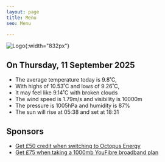 ```yaml
---
layout: page
title: Menu
seo: Menu

---
```


![Logo](/images/logo.jpg){:width="832px"}

<!-- weather_marker starts -->
## On Thursday, 11 September 2025

- The average temperature today is 9.8˚C,
- With highs of 10.53˚C and lows of 9.26˚C,
- It may feel like 9.14˚C with broken clouds
- The wind speed is 1.79m/s and visibility is 10000m
- The pressure is 1005hPa and humidity is 87%
- The sun will rise at 05:38 and set at 18:31

<!-- weather_marker ends -->

## Sponsors

- [Get £50 credit when switching to Octopus Energy](https://bit.ly/3oD1nnS)
- [Get £75 when taking a 1000mb YouFibre broadband plan](https://aklam.io/91zWhU?)
